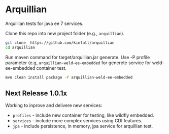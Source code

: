 # Arquillian

Arquillian tests for java ee 7 services.

Clone this repo into new project folder (e.g., `arquillian`).
```bash
git clone  https://github.com/kinfall/arquillian
cd arquillian
```
Run maven command for target/arquillian.jar generate. Use -P profile parameter (e.g, `arquillian-weld-ee-embedded` for generete service for weld-ee-embedded container test.

```bash
mvn clean install package -P arquillian-weld-ee-embedded
```

## Next Release 1.0.1x

Working to inprove and delivere new services:

* `profiles` - include new container for testing, like wildfly embedded.
* `services` - include more complex services using CDI features.
* `jpa` 	 - include persistence, in memory, jpa service for arquillian test.

